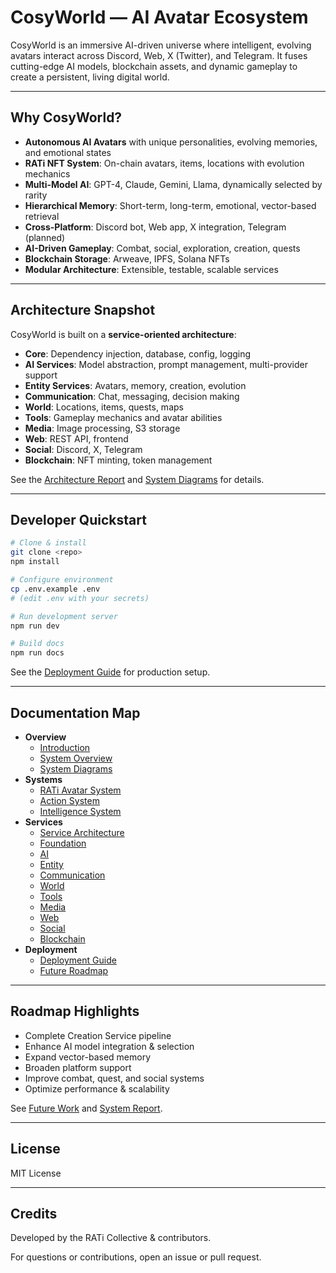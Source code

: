 # CosyWorld — AI Avatar Ecosystem

CosyWorld is an immersive AI-driven universe where intelligent, evolving avatars interact across Discord, Web, X (Twitter), and Telegram. It fuses cutting-edge AI models, blockchain assets, and dynamic gameplay to create a persistent, living digital world.

---

## Why CosyWorld?

- **Autonomous AI Avatars** with unique personalities, evolving memories, and emotional states
- **RATi NFT System**: On-chain avatars, items, locations with evolution mechanics
- **Multi-Model AI**: GPT-4, Claude, Gemini, Llama, dynamically selected by rarity
- **Hierarchical Memory**: Short-term, long-term, emotional, vector-based retrieval
- **Cross-Platform**: Discord bot, Web app, X integration, Telegram (planned)
- **AI-Driven Gameplay**: Combat, social, exploration, creation, quests
- **Blockchain Storage**: Arweave, IPFS, Solana NFTs
- **Modular Architecture**: Extensible, testable, scalable services

---

## Architecture Snapshot

CosyWorld is built on a **service-oriented architecture**:

- **Core**: Dependency injection, database, config, logging
- **AI Services**: Model abstraction, prompt management, multi-provider support
- **Entity Services**: Avatars, memory, creation, evolution
- **Communication**: Chat, messaging, decision making
- **World**: Locations, items, quests, maps
- **Tools**: Gameplay mechanics and avatar abilities
- **Media**: Image processing, S3 storage
- **Web**: REST API, frontend
- **Social**: Discord, X, Telegram
- **Blockchain**: NFT minting, token management

See the [Architecture Report](docs/services/architecture-report.md) and [System Diagrams](docs/overview/03-system-diagram.md) for details.

---

## Developer Quickstart

```bash
# Clone & install
git clone <repo>
npm install

# Configure environment
cp .env.example .env
# (edit .env with your secrets)

# Run development server
npm run dev

# Build docs
npm run docs
```

See the [Deployment Guide](docs/deployment/07-deployment.md) for production setup.

---

## Documentation Map

- **Overview**
  - [Introduction](docs/overview/01-introduction.md)
  - [System Overview](docs/overview/02-system-overview.md)
  - [System Diagrams](docs/overview/03-system-diagram.md)
- **Systems**
  - [RATi Avatar System](docs/systems/06-rati-avatar-system.md)
  - [Action System](docs/systems/04-action-system.md)
  - [Intelligence System](docs/systems/05-intelligence-system.md)
- **Services**
  - [Service Architecture](docs/services/README.md)
  - [Foundation](docs/services/foundation/basicService.md)
  - [AI](docs/services/ai/aiService.md)
  - [Entity](docs/services/entity/avatarService.md)
  - [Communication](docs/services/communication/conversationManager.md)
  - [World](docs/services/world/locationService.md)
  - [Tools](docs/services/tools/toolService.md)
  - [Media](docs/services/media/s3Service.md)
  - [Web](docs/services/web/webService.md)
  - [Social](docs/services/social/README.md)
  - [Blockchain](docs/services/blockchain/tokenService.md)
- **Deployment**
  - [Deployment Guide](docs/deployment/07-deployment.md)
  - [Future Roadmap](docs/deployment/08-future-work.md)

---

## Roadmap Highlights

- Complete Creation Service pipeline
- Enhance AI model integration & selection
- Expand vector-based memory
- Broaden platform support
- Improve combat, quest, and social systems
- Optimize performance & scalability

See [Future Work](docs/deployment/08-future-work.md) and [System Report](SYSTEM_REPORT.md).

---

## License

MIT License

---

## Credits

Developed by the RATi Collective & contributors.

For questions or contributions, open an issue or pull request.